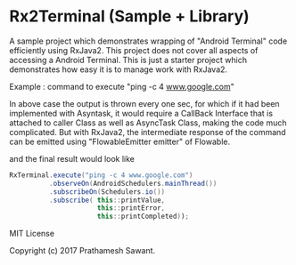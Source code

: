 # Rx2Terminal (Sample + Library)
A sample project which demonstrates wrapping of "Android Terminal" code efficiently using RxJava2. This project does not cover all aspects of accessing a Android Terminal. This is just a starter project which demonstrates how easy it is to manage work with RxJava2.

Example : 
command to execute "ping -c 4 www.google.com"

In above case the output is thrown every one sec, for which if it had been implemented with Asyntask, it would require a CallBack Interface that is attached to caller Class as well as AsyncTask Class, making the code much complicated.
But with RxJava2, the intermediate response of the command can be emitted using "FlowableEmitter<String> emitter" of Flowable. 

and the final result would look like 

```java
RxTerminal.execute("ping -c 4 www.google.com")
          .observeOn(AndroidSchedulers.mainThread())
          .subscribeOn(Schedulers.io())
          .subscribe( this::printValue,
                      this::printError,
                      this::printCompleted));
```

MIT License

Copyright (c) 2017 Prathamesh Sawant.
